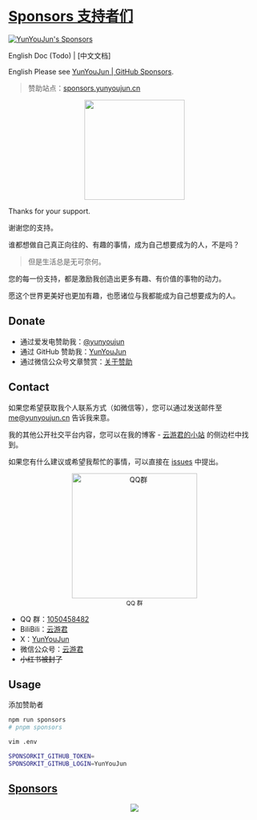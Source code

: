 # [Sponsors 支持者们](https://sponsors.yunyoujun.cn/)

[![YunYouJun's Sponsors](https://github.com/YunYouJun/sponsors/workflows/Sponsors/badge.svg)](https://sponsors.yunyoujun.cn)

English Doc (Todo) | [中文文档]

English Please see [YunYouJun | GitHub Sponsors](https://github.com/sponsors/YunYouJun).

> 赞助站点：[sponsors.yunyoujun.cn](https://sponsors.yunyoujun.cn)

<p align="center">
  <img src='https://cdn.jsdelivr.net/gh/YunYouJun/yun/images/meme/yun-good-alpha-compressed.png' width="200"/>
</p>

Thanks for your support.

谢谢您的支持。

谁都想做自己真正向往的、有趣的事情，成为自己想要成为的人，不是吗？

> 但是生活总是无可奈何。

您的每一份支持，都是激励我创造出更多有趣、有价值的事物的动力。

愿这个世界更美好也更加有趣，也愿诸位与我都能成为自己想要成为的人。

## Donate

<!-- | 支付宝                                                                                                      | 微信赞赏                                                                                                         | QQ 支付                                                                                                     |
| ----------------------------------------------------------------------------------------------------------- | ---------------------------------------------------------------------------------------------------------------- | ----------------------------------------------------------------------------------------------------------- |
| <img width="250" src="https://cdn.jsdelivr.net/gh/YunYouJun/cdn/img/donate/alipay-qrcode.jpg" alt="支付宝"> | <img width="250" src="https://cdn.jsdelivr.net/gh/YunYouJun/cdn/img/donate/wechat-reward-code.jpg" alt="微信赞赏"> | <img width="250" src="https://cdn.jsdelivr.net/gh/YunYouJun/cdn/img/donate/qqpay-qrcode.png" alt="QQ 支付"> | -->

- 通过爱发电赞助我：[@yunyoujun](https://afdian.com/@yunyoujun)
- 通过 GitHub 赞助我：[YunYouJun](https://github.com/YunYouJun/sponsors)
- 通过微信公众号文章赞赏：[关于赞助](https://mp.weixin.qq.com/s?__biz=MzU3NTI4MjQwNQ==&mid=2247484117&idx=1&sn=9fcc396ed89c709401f3438e7991ebe1&chksm=fd24cf5fca534649dc016d938db26d9a244fea9e824552e99033e531c0232acc95b96ec5698a#rd)
<!-- - Patreon: [YunYouJun](https://www.patreon.com/yunyoujun) -->

## Contact

如果您希望获取我个人联系方式（如微信等），您可以通过发送邮件至 [me@yunyoujun.cn](me@yunyoujun.cn) 告诉我来意。

我的其他公开社交平台内容，您可以在我的博客 - [云游君的小站](https://www.yunyoujun.cn/) 的侧边栏中找到。

如果您有什么建议或希望我帮忙的事情，可以直接在 [issues](https://github.com/YunYouJun/sponsors/issues) 中提出。

<p align="center">
  <!-- <img src='https://www.yunle.fun/images/yunlefun-user-wechat-group.jpg' width="250"/> -->
  <img src='https://sponsors.yunyoujun.cn/images/qq-qun-1050458482.png' width="250" alt="QQ群"/>
  <br />
  <small>QQ 群</small>
</p>

- QQ 群：[1050458482](https://qm.qq.com/cgi-bin/qm/qr?k=r-b3949w12L0wGiAmhUWibg3epW1Suik&jump_from=webapi&authKey=nhLrI7D8toe4Ph3LtcQ1l4dtYtUg7RzexTunnf9gI5vvDftcuhg4za+xBH+EiJfh)
- BiliBili：[云游君](https://space.bilibili.com/1579790)
- X：[YunYouJun](https://twitter.com/YunYouJun)
- 微信公众号：[云游君](https://cdn.yunyoujun.cn/img/about/white-qrcode-and-search.jpg)
- ~~小红书被封了~~

## Usage

添加赞助者

```sh
npm run sponsors
# pnpm sponsors
```

```bash
vim .env
```

```bash
SPONSORKIT_GITHUB_TOKEN=
SPONSORKIT_GITHUB_LOGIN=YunYouJun
```

## [Sponsors](https://sponsors.yunyoujun.cn)

<p align="center">
  <a href="https://cdn.jsdelivr.net/gh/YunYouJun/sponsors/public/sponsors.svg">
    <img src='https://cdn.jsdelivr.net/gh/YunYouJun/sponsors/public/sponsors.svg'/>
  </a>
</p>
